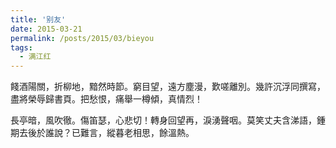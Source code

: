 ```yaml
---
title: '别友'
date: 2015-03-21
permalink: /posts/2015/03/bieyou 
tags:
  - 满江红
---
```


餞酒陽關，折柳地，黯然時節。窮目望，遠方塵漫，歎嗟離別。幾許沉浮同撰寫，盡將榮辱歸書頁。把愁恨，痛舉一樽傾，真情烈！

長亭暗，風吹徹。傷笛瑟，心悲切！轉身回望再，淚湧聲咽。莫笑丈夫含涕語，鍾期去後於誰說？已難言，縱暮老相思，餘溫熱。



 